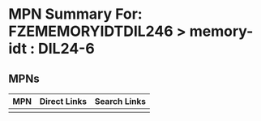 



# MPN Summary For: FZEMEMORYIDTDIL246 > memory-idt : DIL24-6

## MPNs
  

|MPN|Direct Links|Search Links|
| :--- | :--- | :--- |
||||
